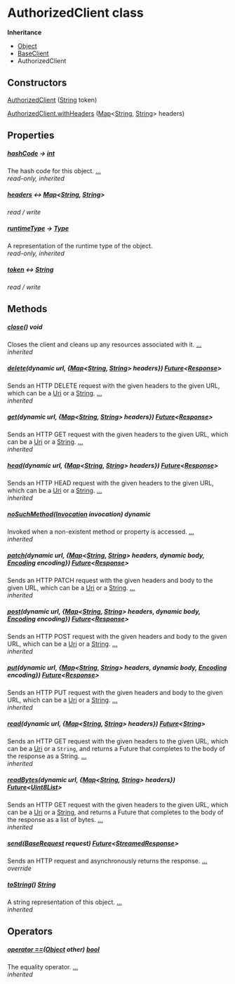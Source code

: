 


# AuthorizedClient class











**Inheritance**

- [Object](https://api.dart.dev/stable/2.12.3/dart-core/Object-class.html)
- [BaseClient](https://pub.dev/documentation/http/0.12.2/http/BaseClient-class.html)
- AuthorizedClient






## Constructors

[AuthorizedClient](../package-yonomi_sdk_dart_repository_artemis_client/AuthorizedClient/AuthorizedClient.md) ([String](https://api.dart.dev/stable/2.12.3/dart-core/String-class.html) token)

    

[AuthorizedClient.withHeaders](../package-yonomi_sdk_dart_repository_artemis_client/AuthorizedClient/AuthorizedClient.withHeaders.md) ([Map](https://api.dart.dev/stable/2.12.3/dart-core/Map-class.html)&lt;[String](https://api.dart.dev/stable/2.12.3/dart-core/String-class.html), [String](https://api.dart.dev/stable/2.12.3/dart-core/String-class.html)> headers)

    


## Properties

##### [hashCode](https://api.dart.dev/stable/2.12.3/dart-core/Object/hashCode.html) &#8594; [int](https://api.dart.dev/stable/2.12.3/dart-core/int-class.html)



The hash code for this object. [...](https://api.dart.dev/stable/2.12.3/dart-core/Object/hashCode.html)  
_read-only, inherited_



##### [headers](../package-yonomi_sdk_dart_repository_artemis_client/AuthorizedClient/headers.md) &#8596; [Map](https://api.dart.dev/stable/2.12.3/dart-core/Map-class.html)&lt;[String](https://api.dart.dev/stable/2.12.3/dart-core/String-class.html), [String](https://api.dart.dev/stable/2.12.3/dart-core/String-class.html)>



   
_read / write_



##### [runtimeType](https://api.dart.dev/stable/2.12.3/dart-core/Object/runtimeType.html) &#8594; [Type](https://api.dart.dev/stable/2.12.3/dart-core/Type-class.html)



A representation of the runtime type of the object.   
_read-only, inherited_



##### [token](../package-yonomi_sdk_dart_repository_artemis_client/AuthorizedClient/token.md) &#8596; [String](https://api.dart.dev/stable/2.12.3/dart-core/String-class.html)



   
_read / write_




## Methods

##### [close](https://pub.dev/documentation/http/0.12.2/http/BaseClient/close.html)() void



Closes the client and cleans up any resources associated with it. [...](https://pub.dev/documentation/http/0.12.2/http/BaseClient/close.html)  
_inherited_



##### [delete](https://pub.dev/documentation/http/0.12.2/http/BaseClient/delete.html)(dynamic url, {[Map](https://api.dart.dev/stable/2.12.3/dart-core/Map-class.html)&lt;[String](https://api.dart.dev/stable/2.12.3/dart-core/String-class.html), [String](https://api.dart.dev/stable/2.12.3/dart-core/String-class.html)> headers}) [Future](https://api.dart.dev/stable/2.12.3/dart-async/Future-class.html)&lt;[Response](https://pub.dev/documentation/http/0.12.2/http/Response-class.html)>



Sends an HTTP DELETE request with the given headers to the given URL,
which can be a <a href="https://api.dart.dev/stable/2.12.3/dart-core/Uri-class.html">Uri</a> or a <a href="https://api.dart.dev/stable/2.12.3/dart-core/String-class.html">String</a>. [...](https://pub.dev/documentation/http/0.12.2/http/BaseClient/delete.html)  
_inherited_



##### [get](https://pub.dev/documentation/http/0.12.2/http/BaseClient/get.html)(dynamic url, {[Map](https://api.dart.dev/stable/2.12.3/dart-core/Map-class.html)&lt;[String](https://api.dart.dev/stable/2.12.3/dart-core/String-class.html), [String](https://api.dart.dev/stable/2.12.3/dart-core/String-class.html)> headers}) [Future](https://api.dart.dev/stable/2.12.3/dart-async/Future-class.html)&lt;[Response](https://pub.dev/documentation/http/0.12.2/http/Response-class.html)>



Sends an HTTP GET request with the given headers to the given URL, which
can be a <a href="https://api.dart.dev/stable/2.12.3/dart-core/Uri-class.html">Uri</a> or a <a href="https://api.dart.dev/stable/2.12.3/dart-core/String-class.html">String</a>. [...](https://pub.dev/documentation/http/0.12.2/http/BaseClient/get.html)  
_inherited_



##### [head](https://pub.dev/documentation/http/0.12.2/http/BaseClient/head.html)(dynamic url, {[Map](https://api.dart.dev/stable/2.12.3/dart-core/Map-class.html)&lt;[String](https://api.dart.dev/stable/2.12.3/dart-core/String-class.html), [String](https://api.dart.dev/stable/2.12.3/dart-core/String-class.html)> headers}) [Future](https://api.dart.dev/stable/2.12.3/dart-async/Future-class.html)&lt;[Response](https://pub.dev/documentation/http/0.12.2/http/Response-class.html)>



Sends an HTTP HEAD request with the given headers to the given URL, which
can be a <a href="https://api.dart.dev/stable/2.12.3/dart-core/Uri-class.html">Uri</a> or a <a href="https://api.dart.dev/stable/2.12.3/dart-core/String-class.html">String</a>. [...](https://pub.dev/documentation/http/0.12.2/http/BaseClient/head.html)  
_inherited_



##### [noSuchMethod](https://api.dart.dev/stable/2.12.3/dart-core/Object/noSuchMethod.html)([Invocation](https://api.dart.dev/stable/2.12.3/dart-core/Invocation-class.html) invocation) dynamic



Invoked when a non-existent method or property is accessed. [...](https://api.dart.dev/stable/2.12.3/dart-core/Object/noSuchMethod.html)  
_inherited_



##### [patch](https://pub.dev/documentation/http/0.12.2/http/BaseClient/patch.html)(dynamic url, {[Map](https://api.dart.dev/stable/2.12.3/dart-core/Map-class.html)&lt;[String](https://api.dart.dev/stable/2.12.3/dart-core/String-class.html), [String](https://api.dart.dev/stable/2.12.3/dart-core/String-class.html)> headers, dynamic body, [Encoding](https://api.dart.dev/stable/2.12.3/dart-convert/Encoding-class.html) encoding}) [Future](https://api.dart.dev/stable/2.12.3/dart-async/Future-class.html)&lt;[Response](https://pub.dev/documentation/http/0.12.2/http/Response-class.html)>



Sends an HTTP PATCH request with the given headers and body to the given
URL, which can be a <a href="https://api.dart.dev/stable/2.12.3/dart-core/Uri-class.html">Uri</a> or a <a href="https://api.dart.dev/stable/2.12.3/dart-core/String-class.html">String</a>. [...](https://pub.dev/documentation/http/0.12.2/http/BaseClient/patch.html)  
_inherited_



##### [post](https://pub.dev/documentation/http/0.12.2/http/BaseClient/post.html)(dynamic url, {[Map](https://api.dart.dev/stable/2.12.3/dart-core/Map-class.html)&lt;[String](https://api.dart.dev/stable/2.12.3/dart-core/String-class.html), [String](https://api.dart.dev/stable/2.12.3/dart-core/String-class.html)> headers, dynamic body, [Encoding](https://api.dart.dev/stable/2.12.3/dart-convert/Encoding-class.html) encoding}) [Future](https://api.dart.dev/stable/2.12.3/dart-async/Future-class.html)&lt;[Response](https://pub.dev/documentation/http/0.12.2/http/Response-class.html)>



Sends an HTTP POST request with the given headers and body to the given
URL, which can be a <a href="https://api.dart.dev/stable/2.12.3/dart-core/Uri-class.html">Uri</a> or a <a href="https://api.dart.dev/stable/2.12.3/dart-core/String-class.html">String</a>. [...](https://pub.dev/documentation/http/0.12.2/http/BaseClient/post.html)  
_inherited_



##### [put](https://pub.dev/documentation/http/0.12.2/http/BaseClient/put.html)(dynamic url, {[Map](https://api.dart.dev/stable/2.12.3/dart-core/Map-class.html)&lt;[String](https://api.dart.dev/stable/2.12.3/dart-core/String-class.html), [String](https://api.dart.dev/stable/2.12.3/dart-core/String-class.html)> headers, dynamic body, [Encoding](https://api.dart.dev/stable/2.12.3/dart-convert/Encoding-class.html) encoding}) [Future](https://api.dart.dev/stable/2.12.3/dart-async/Future-class.html)&lt;[Response](https://pub.dev/documentation/http/0.12.2/http/Response-class.html)>



Sends an HTTP PUT request with the given headers and body to the given
URL, which can be a <a href="https://api.dart.dev/stable/2.12.3/dart-core/Uri-class.html">Uri</a> or a <a href="https://api.dart.dev/stable/2.12.3/dart-core/String-class.html">String</a>. [...](https://pub.dev/documentation/http/0.12.2/http/BaseClient/put.html)  
_inherited_



##### [read](https://pub.dev/documentation/http/0.12.2/http/BaseClient/read.html)(dynamic url, {[Map](https://api.dart.dev/stable/2.12.3/dart-core/Map-class.html)&lt;[String](https://api.dart.dev/stable/2.12.3/dart-core/String-class.html), [String](https://api.dart.dev/stable/2.12.3/dart-core/String-class.html)> headers}) [Future](https://api.dart.dev/stable/2.12.3/dart-async/Future-class.html)&lt;[String](https://api.dart.dev/stable/2.12.3/dart-core/String-class.html)>



Sends an HTTP GET request with the given headers to the given URL, which
can be a <a href="https://api.dart.dev/stable/2.12.3/dart-core/Uri-class.html">Uri</a> or a <code>String</code>, and returns a Future that completes to the
body of the response as a String. [...](https://pub.dev/documentation/http/0.12.2/http/BaseClient/read.html)  
_inherited_



##### [readBytes](https://pub.dev/documentation/http/0.12.2/http/BaseClient/readBytes.html)(dynamic url, {[Map](https://api.dart.dev/stable/2.12.3/dart-core/Map-class.html)&lt;[String](https://api.dart.dev/stable/2.12.3/dart-core/String-class.html), [String](https://api.dart.dev/stable/2.12.3/dart-core/String-class.html)> headers}) [Future](https://api.dart.dev/stable/2.12.3/dart-async/Future-class.html)&lt;[Uint8List](https://api.dart.dev/stable/2.12.3/dart-typed_data/Uint8List-class.html)>



Sends an HTTP GET request with the given headers to the given URL, which
can be a <a href="https://api.dart.dev/stable/2.12.3/dart-core/Uri-class.html">Uri</a> or a <a href="https://api.dart.dev/stable/2.12.3/dart-core/String-class.html">String</a>, and returns a Future that completes to the
body of the response as a list of bytes. [...](https://pub.dev/documentation/http/0.12.2/http/BaseClient/readBytes.html)  
_inherited_



##### [send](../package-yonomi_sdk_dart_repository_artemis_client/AuthorizedClient/send.md)([BaseRequest](https://pub.dev/documentation/http/0.12.2/http/BaseRequest-class.html) request) [Future](https://api.dart.dev/stable/2.12.3/dart-async/Future-class.html)&lt;[StreamedResponse](https://pub.dev/documentation/http/0.12.2/http/StreamedResponse-class.html)>



Sends an HTTP request and asynchronously returns the response. [...](../package-yonomi_sdk_dart_repository_artemis_client/AuthorizedClient/send.md)  
_override_



##### [toString](https://api.dart.dev/stable/2.12.3/dart-core/Object/toString.html)() [String](https://api.dart.dev/stable/2.12.3/dart-core/String-class.html)



A string representation of this object. [...](https://api.dart.dev/stable/2.12.3/dart-core/Object/toString.html)  
_inherited_




## Operators

##### [operator ==](https://api.dart.dev/stable/2.12.3/dart-core/Object/operator_equals.html)([Object](https://api.dart.dev/stable/2.12.3/dart-core/Object-class.html) other) [bool](https://api.dart.dev/stable/2.12.3/dart-core/bool-class.html)



The equality operator. [...](https://api.dart.dev/stable/2.12.3/dart-core/Object/operator_equals.html)  
_inherited_











